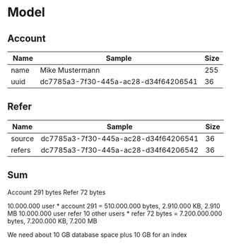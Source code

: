 # Model

## Account
| Name | Sample| Size |   
| --- | --- |  --- |
| name | Mike Mustermann | 255 | 
| uuid |dc7785a3-7f30-445a-ac28-d34f64206541 | 36 |   


## Refer
| Name | Sample | Size |
| --- | --- | --- |
| source | dc7785a3-7f30-445a-ac28-d34f64206541| 36 |
| refers | dc7785a3-7f30-445a-ac28-d34f64206542| 36 |


## Sum
Account 291 bytes
Refer 72 bytes

10.000.000 user * account 291 = 510.000.000 bytes, 2.910.000 KB, 2.910 MB
10.000.000 user refer 10 other users * refer 72 bytes = 7.200.000.000 bytes, 7.200.000 KB, 7.200 MB  

We need about 10 GB database space plus 10 GB for an index